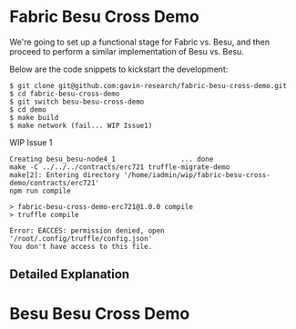 # Fabric Besu Cross Demo

We're going to set up a functional stage for Fabric vs. Besu, and then proceed to perform a similar implementation of Besu vs. Besu.

Below are the code snippets to kickstart the development:

```
$ git clone git@github.com:gavin-research/fabric-besu-cross-demo.git
$ cd fabric-besu-cross-demo
$ git switch besu-besu-cross-demo 
$ cd demo
$ make build
$ make network (fail... WIP Issue1)
```

WIP Issue 1
```
Creating besu_besu-node4_1                ... done
make -C ../../../contracts/erc721 truffle-migrate-demo
make[2]: Entering directory '/home/iadmin/wip/fabric-besu-cross-demo/contracts/erc721'
npm run compile

> fabric-besu-cross-demo-erc721@1.0.0 compile
> truffle compile

Error: EACCES: permission denied, open '/root/.config/truffle/config.json'
You don't have access to this file.
```

## Detailed Explanation


# Besu Besu Cross Demo

